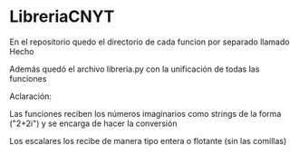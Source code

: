 # LibreriaCNYT

En el repositorio quedo el directorio de cada funcion por separado llamado Hecho

Además quedó el archivo libreria.py con la unificación de todas las funciones 


Aclaración:

Las funciones reciben los números imaginarios como strings de la forma ("2+2i") y se encarga de hacer la conversión 

Los escalares los recibe de manera tipo entera o flotante (sin las comillas)
